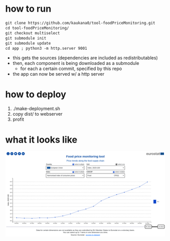 # how to run

    git clone https://github.com/kaukana0/tool-foodPriceMonitoring.git
    cd tool-foodPriceMonitoring/
    git checkout multiselect
    git submodule init
    git submodule update
    cd app ; python3 -m http.server 9001

- this gets the sources (dependencies are included as redistributables)
- then, each component is being downloaded as a submodule 
    - for each a certain commit, specified by this repo
- the app can now be served w/ a http server

# how to deploy

1. ./make-deployment.sh
2. copy dist/ to webserver
3. profit

# what it looks like

![Screenshot](./app/img/screenshot.png)
